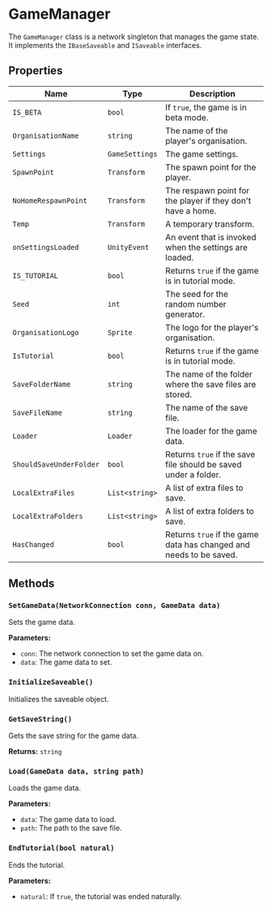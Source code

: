 # GameManager

The `GameManager` class is a network singleton that manages the game state. It implements the `IBaseSaveable` and `ISaveable` interfaces.

## Properties

| Name | Type | Description |
| --- | --- | --- |
| `IS_BETA` | `bool` | If `true`, the game is in beta mode. |
| `OrganisationName` | `string` | The name of the player's organisation. |
| `Settings` | `GameSettings` | The game settings. |
| `SpawnPoint` | `Transform` | The spawn point for the player. |
| `NoHomeRespawnPoint` | `Transform` | The respawn point for the player if they don't have a home. |
| `Temp` | `Transform` | A temporary transform. |
| `onSettingsLoaded` | `UnityEvent` | An event that is invoked when the settings are loaded. |
| `IS_TUTORIAL` | `bool` | Returns `true` if the game is in tutorial mode. |
| `Seed` | `int` | The seed for the random number generator. |
| `OrganisationLogo` | `Sprite` | The logo for the player's organisation. |
| `IsTutorial` | `bool` | Returns `true` if the game is in tutorial mode. |
| `SaveFolderName` | `string` | The name of the folder where the save files are stored. |
| `SaveFileName` | `string` | The name of the save file. |
| `Loader` | `Loader` | The loader for the game data. |
| `ShouldSaveUnderFolder` | `bool` | Returns `true` if the save file should be saved under a folder. |
| `LocalExtraFiles` | `List<string>` | A list of extra files to save. |
| `LocalExtraFolders` | `List<string>` | A list of extra folders to save. |
| `HasChanged` | `bool` | Returns `true` if the game data has changed and needs to be saved. |

## Methods

### `SetGameData(NetworkConnection conn, GameData data)`

Sets the game data.

**Parameters:**

* `conn`: The network connection to set the game data on.
* `data`: The game data to set.

### `InitializeSaveable()`

Initializes the saveable object.

### `GetSaveString()`

Gets the save string for the game data.

**Returns:** `string`

### `Load(GameData data, string path)`

Loads the game data.

**Parameters:**

* `data`: The game data to load.
* `path`: The path to the save file.

### `EndTutorial(bool natural)`

Ends the tutorial.

**Parameters:**

* `natural`: If `true`, the tutorial was ended naturally.
